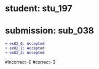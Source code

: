 # student: stu_197
# submission: sub_038

```diff
+ ex02_0: Accepted
+ ex02_1: Accepted
+ ex02_2: Accepted
```
#incorrect=0
#correct=3

